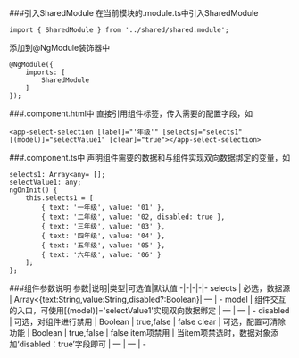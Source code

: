 ###引入SharedModule
在当前模块的.module.ts中引入SharedModule

`import { SharedModule } from '../shared/shared.module';`

添加到@NgModule装饰器中

    @NgModule({ 
        imports: [ 
            SharedModule 
        ] 
    });

###.component.html中
直接引用组件标签，传入需要的配置字段，如

`<app-select-selection [label]="'年级'" [selects]="selects1" [(model)]="selectValue1" [clear]="true"></app-select-selection>`

###.component.ts中
声明组件需要的数据和与组件实现双向数据绑定的变量，如

    selects1: Array<any= []; 
    selectValue1: any; 
    ngOnInit() { 
        this.selects1 = [ 
            { text: '一年级', value: '01' }, 
            { text: '二年级', value: '02, disabled: true }, 
            { text: '三年级', value: '03' }, 
            { text: '四年级', value: '04' }, 
            { text: '五年级', value: '05' }, 
            { text: '六年级', value: '06' } 
        ]; 
    };

###组件参数说明
参数|说明|类型|可选值|默认值
-|-|-|-|-
selects | 必选，数据源 | Array<{text:String,value:String,disabled?:Boolean}| — | -
model | 组件交互的入口，可使用[(model)]='selectValue1'实现双向数据绑定 | — | — | -
disabled | 可选，对组件进行禁用 | Boolean | true,false | false
clear | 可选，配置可清除功能 | Boolean | true,false | false
item项禁用 | 当item项禁选时，数据对象添加‘disabled：true’字段即可 | — | — | -